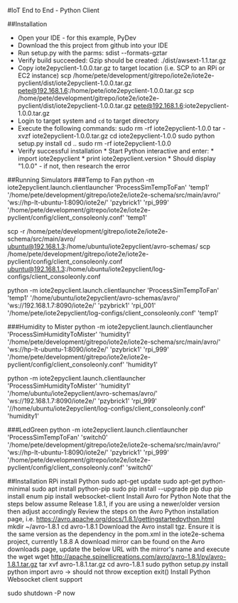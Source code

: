#IoT End to End - Python Client

##Installation
* Open your IDE - for this example, PyDev 
* Download the this project from github into your IDE
* Run setup.py with the parms: sdist --formats-gztar
* Verify build succeeded: Gzip should be created: ./dist/awsext-1.1.tar.gz
* Copy iote2epyclient-1.0.0.tar.gz to target location (i.e. SCP to an RPi or EC2 instance)
	scp /home/pete/development/gitrepo/iote2e/iote2e-pyclient/dist/iote2epyclient-1.0.0.tar.gz pete@192.168.1.6:/home/pete/iote2epyclient-1.0.0.tar.gz
	scp /home/pete/development/gitrepo/iote2e/iote2e-pyclient/dist/iote2epyclient-1.0.0.tar.gz pete@192.168.1.6:iote2epyclient-1.0.0.tar.gz
* Login to target system and `cd` to target directory
* Execute the following commands:
sudo rm -rf iote2epyclient-1.0.0
tar -xvzf iote2epyclient-1.0.0.tar.gz
cd iote2epyclient-1.0.0
sudo python setup.py install
cd ..
sudo rm -rf iote2epyclient-1.0.0
* Verify successful installation
		* Start Python interactive and enter:
				* import iote2epyclient 
				* print iote2epyclient.version
		* Should display "1.0.0" - if not, then research the error
		
##Running Simulators
###Temp to Fan
python -m iote2epyclient.launch.clientlauncher 'ProcessSimTempToFan' 'temp1' '/home/pete/development/gitrepo/iote2e/iote2e-schema/src/main/avro/' 'ws://hp-lt-ubuntu-1:8090/iote2e/' 'pzybrick1' 'rpi_999' '/home/pete/development/gitrepo/iote2e/iote2e-pyclient/config/client_consoleonly.conf' 'temp1'


scp -r /home/pete/development/gitrepo/iote2e/iote2e-schema/src/main/avro/ ubuntu@192.168.1.3:/home/ubuntu/iote2epyclient/avro-schemas/
scp /home/pete/development/gitrepo/iote2e/iote2e-pyclient/config/client_consoleonly.conf ubuntu@192.168.1.3:/home/ubuntu/iote2epyclient/log-configs/client_consoleonly.conf

python -m iote2epyclient.launch.clientlauncher 'ProcessSimTempToFan' 'temp1' '/home/ubuntu/iote2epyclient/avro-schemas/avro/' 'ws://192.168.1.7:8090/iote2e/' 'pzybrick1' 'rpi_001' '/home/pete/iote2epyclient/log-configs/client_consoleonly.conf' 'temp1'

###Humidity to Mister
python -m iote2epyclient.launch.clientlauncher 'ProcessSimHumidityToMister' 'humidity1' '/home/pete/development/gitrepo/iote2e/iote2e-schema/src/main/avro/' 'ws://hp-lt-ubuntu-1:8090/iote2e/' 'pzybrick1' 'rpi_999' '/home/pete/development/gitrepo/iote2e/iote2e-pyclient/config/client_consoleonly.conf' 'humidity1'

python -m iote2epyclient.launch.clientlauncher 'ProcessSimHumidityToMister' 'humidity1' '/home/ubuntu/iote2epyclient/avro-schemas/avro/' 'ws://192.168.1.7:8090/iote2e/' 'pzybrick1' 'rpi_999' '//home/ubuntu/iote2epyclient/log-configs/client_consoleonly.conf' 'humidity1'

###LedGreen
python -m iote2epyclient.launch.clientlauncher 'ProcessSimTempToFan' 'switch0' '/home/pete/development/gitrepo/iote2e/iote2e-schema/src/main/avro/' 'ws://hp-lt-ubuntu-1:8090/iote2e/' 'pzybrick1' 'rpi_999' '/home/pete/development/gitrepo/iote2e/iote2e-pyclient/config/client_consoleonly.conf' 'switch0'

##Installation RPi
install Python
	sudo apt-get update
	sudo apt-get python-minimal
	sudo apt install python-pip
	sudo pip install --upgrade pip
	dup pip install enum
	pip install websocket-client
Install Avro for Python
	Note that the steps below assume Release 1.8.1, if you are using a newer/older version then adjust accordingly
	Review the steps on the Avro Python installation page, i.e. https://avro.apache.org/docs/1.8.1/gettingstartedpython.html
	mkdir ~/avro-1.8.1
	cd avro-1.8.1
	Download the Avro install tgz.  Ensure it is the same version as the dependency in the pom.xml in the iote2e-schema project, currently 1.8.8
		A download mirror can be found on the Avro downloads page, update the below URL with the mirror's name and execute the wget
		wget http://apache.spinellicreations.com/avro/avro-1.8.1/py/avro-1.8.1.tar.gz
	tar xvf avro-1.8.1.tar.gz
	cd avro-1.8.1
	sudo python setup.py install
	python
		import avro -> should not throw exception
		exit()
Install Python Websocket client support
	
	
sudo shutdown -P now